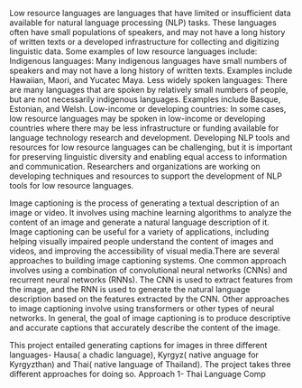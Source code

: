 Low resource languages are languages that have limited or insufficient data available for natural language processing (NLP) tasks. These languages often have small populations of speakers, and may not have a long history of written texts or a developed infrastructure for collecting and digitizing linguistic data.
Some examples of low resource languages include:
Indigenous languages: Many indigenous languages have small numbers of speakers and may not have a long history of written texts. Examples include Hawaiian, Maori, and Yucatec Maya.
Less widely spoken languages: There are many languages that are spoken by relatively small numbers of people, but are not necessarily indigenous languages. Examples include Basque, Estonian, and Welsh.
Low-income or developing countries: In some cases, low resource languages may be spoken in low-income or developing countries where there may be less infrastructure or funding available for language technology research and development.
Developing NLP tools and resources for low resource languages can be challenging, but it is important for preserving linguistic diversity and enabling equal access to information and communication. Researchers and organizations are working on developing techniques and resources to support the development of NLP tools for low resource languages.

Image captioning is the process of generating a textual description of an image or video. It involves using machine learning algorithms to analyze the content of an image and generate a natural language description of it. Image captioning can be useful for a variety of applications, including helping visually impaired people understand the content of images and videos, and improving the accessibility of visual media.There are several approaches to building image captioning systems. One common approach involves using a combination of convolutional neural networks (CNNs) and recurrent neural networks (RNNs). The CNN is used to extract features from the image, and the RNN is used to generate the natural language description based on the features extracted by the CNN.
Other approaches to image captioning involve using transformers or other types of neural networks. In general, the goal of image captioning is to produce descriptive and accurate captions that accurately describe the content of the image.

This project entailed generating captions for images in three different languages- Hausa( a chadic language), Kyrgyz( native anguage for Kyrgyzthan)  and Thai( native language of Thailand). 
The project takes three different approaches for doing so. 
Approach 1- Thai Language
Comp


